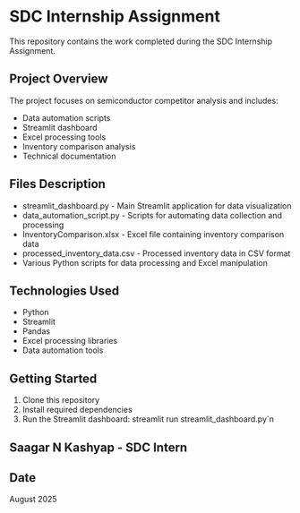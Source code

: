 ﻿# SDC Internship Assignment

This repository contains the work completed during the SDC Internship Assignment.

## Project Overview

The project focuses on semiconductor competitor analysis and includes:
- Data automation scripts
- Streamlit dashboard
- Excel processing tools
- Inventory comparison analysis
- Technical documentation

## Files Description

- streamlit_dashboard.py - Main Streamlit application for data visualization
- data_automation_script.py - Scripts for automating data collection and processing
- InventoryComparison.xlsx - Excel file containing inventory comparison data
- processed_inventory_data.csv - Processed inventory data in CSV format
- Various Python scripts for data processing and Excel manipulation

## Technologies Used

- Python
- Streamlit
- Pandas
- Excel processing libraries
- Data automation tools

## Getting Started

1. Clone this repository
2. Install required dependencies
3. Run the Streamlit dashboard: streamlit run streamlit_dashboard.py`n


## Saagar N Kashyap - SDC Intern

## Date

August 2025

